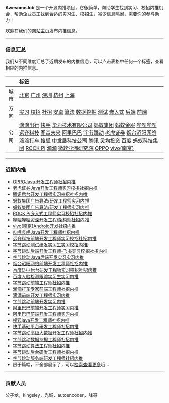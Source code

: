 
 
**AwesomeJob** 是一个开源内推项目，它很简单，帮助学生找到实习、校招内推机会，帮助企业员工找到合适的实习生、校招生，减少信息隔阂，需要你的参与助力！

欢迎在我们的[网站主页](https://awesomejob.gitee.io/)发布内推信息。


--- 
### 信息汇总

我们从不同维度汇总了近期发布的内推信息，可以点击表格中任何一个标签，查看相应的内推信息。

||标签|
|:---:|:---|
|城市|[北京](https://awesomejob.gitee.io/tags/北京)	[广州](https://awesomejob.gitee.io/tags/广州)	[深圳](https://awesomejob.gitee.io/tags/深圳)	[杭州](https://awesomejob.gitee.io/tags/杭州)	[上海](https://awesomejob.gitee.io/tags/上海)|
|方向|[实习](https://awesomejob.gitee.io/series/实习)	[校招](https://awesomejob.gitee.io/series/校招)	[社招](https://awesomejob.gitee.io/series/社招)	[安卓](https://awesomejob.gitee.io/categories/安卓)	[算法](https://awesomejob.gitee.io/categories/算法)	[数据挖掘](https://awesomejob.gitee.io/categories/数据挖掘)	[测试](https://awesomejob.gitee.io/categories/测试)	[嵌入式](https://awesomejob.gitee.io/categories/嵌入式)	[后端](https://awesomejob.gitee.io/categories/后端)	[前端](https://awesomejob.gitee.io/categories/前端)|
|公司|[滴滴出行](https://awesomejob.gitee.io/tags/滴滴出行)	[快手](https://awesomejob.gitee.io/tags/快手)	[华为技术有限公司](https://awesomejob.gitee.io/tags/华为技术有限公司)	[蚂蚁集团](https://awesomejob.gitee.io/tags/蚂蚁集团)	[蚂蚁金服](https://awesomejob.gitee.io/tags/蚂蚁金服)	[哔哩哔哩](https://awesomejob.gitee.io/tags/哔哩哔哩)	[远齐科技](https://awesomejob.gitee.io/tags/远齐科技)	[图森未来](https://awesomejob.gitee.io/tags/图森未来)	[阿里巴巴](https://awesomejob.gitee.io/tags/阿里巴巴)	[字节跳动](https://awesomejob.gitee.io/tags/字节跳动)	[老虎证券](https://awesomejob.gitee.io/tags/老虎证券)	[烟台昭阳网络](https://awesomejob.gitee.io/tags/烟台昭阳网络)	[滴滴打车](https://awesomejob.gitee.io/tags/滴滴打车)	[搜狐](https://awesomejob.gitee.io/tags/搜狐)	[中发展科技公司](https://awesomejob.gitee.io/tags/中发展科技公司)	[腾讯](https://awesomejob.gitee.io/tags/腾讯)	[灵均投资](https://awesomejob.gitee.io/tags/灵均投资)	[百度](https://awesomejob.gitee.io/tags/百度)	[蚂蚁科技集团](https://awesomejob.gitee.io/tags/蚂蚁科技集团)	[ROCK Pi](https://awesomejob.gitee.io/tags/rock-pi)	[滴滴](https://awesomejob.gitee.io/tags/滴滴)	[微软亚洲研究院](https://awesomejob.gitee.io/tags/微软亚洲研究院)	[OPPO](https://awesomejob.gitee.io/tags/oppo)	[vivo(南京)](https://awesomejob.gitee.io/tags/vivo(南京))|
--- 

### 近期内推 
- [OPPOJava 开发工程师社招内推](https://awesomejob.gitee.io/posts/jobs/job_38)
- [老虎证券Java开发工程师实习校招社招内推](https://awesomejob.gitee.io/posts/jobs/job_37)
- [腾讯后台开发工程师实习校招社招内推](https://awesomejob.gitee.io/posts/jobs/job_36)
- [蚂蚁集团广告算法/研发工程师实习内推](https://awesomejob.gitee.io/posts/jobs/job_35)
- [蚂蚁集团广告算法/研发工程师实习内推](https://awesomejob.gitee.io/posts/jobs/job_34)
- [ROCK Pi嵌入式工程师实习校招社招内推](https://awesomejob.gitee.io/posts/jobs/job_33)
- [哔哩哔哩资深开发工程/架构师社招内推](https://awesomejob.gitee.io/posts/jobs/job_32)
- [vivo(南京)Android开发社招内推](https://awesomejob.gitee.io/posts/jobs/job_31)
- [哔哩哔哩Java开发工程师社招内推](https://awesomejob.gitee.io/posts/jobs/job_30)
- [远齐科技前端开发工程师实习校招社招内推](https://awesomejob.gitee.io/posts/jobs/job_29)
- [字节跳动测试研发实习生实习校招内推](https://awesomejob.gitee.io/posts/jobs/job_28)
- [字节跳动后端开发工程师-飞书实习校招社招内推](https://awesomejob.gitee.io/posts/jobs/job_27)
- [字节跳动Java后端开发实习实习内推](https://awesomejob.gitee.io/posts/jobs/job_26)
- [烟台昭阳网络前端开发工程师社招内推](https://awesomejob.gitee.io/posts/jobs/job_25)
- [百度C++后台研发工程师实习校招社招内推](https://awesomejob.gitee.io/posts/jobs/job_24)
- [百度人脸检测跟踪实习生实习内推](https://awesomejob.gitee.io/posts/jobs/job_23)
- [字节跳动前端工程师社招内推](https://awesomejob.gitee.io/posts/jobs/job_22)
- [滴滴打车专家前端工程师社招内推](https://awesomejob.gitee.io/posts/jobs/job_21)
- [滴滴前端开发工程师实习内推](https://awesomejob.gitee.io/posts/jobs/job_20)
- [字节跳动前端开发实习内推](https://awesomejob.gitee.io/posts/jobs/job_19)
- [阿里巴巴前端开发工程师实习内推](https://awesomejob.gitee.io/posts/jobs/job_18)
- [阿里巴巴前端开发工程师实习内推](https://awesomejob.gitee.io/posts/jobs/job_17)
- [搜狐java开发工程师社招内推](https://awesomejob.gitee.io/posts/jobs/job_16)
- [快手基础平台研发工程师社招内推](https://awesomejob.gitee.io/posts/jobs/job_15)
- [字节跳动高级大数据开发工程师社招内推](https://awesomejob.gitee.io/posts/jobs/job_14)
- [字节跳动数据挖掘工程师社招内推](https://awesomejob.gitee.io/posts/jobs/job_13)
- [字节跳动算法工程师社招内推](https://awesomejob.gitee.io/posts/jobs/job_12)
- [字节跳动后台研发工程师社招内推](https://awesomejob.gitee.io/posts/jobs/job_11)
- [字节跳动服务端研发工程师社招内推](https://awesomejob.gitee.io/posts/jobs/job_10)
- 限于篇幅，不全部展示了，可以[检索查看更多](https://awesomejob.gitee.io/)哦...
--- 
### 贡献人员
公子龙，kingsley，光城，autoencoder，峰哥